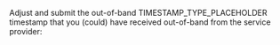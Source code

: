 Adjust and submit the out-of-band TIMESTAMP_TYPE_PLACEHOLDER timestamp that you (could) have received out-of-band from
the service provider:
